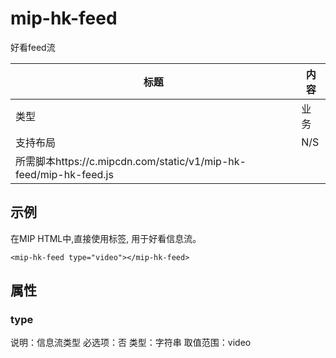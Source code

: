 ﻿# mip-hk-feed

好看feed流

|标题|内容|
|---|---|
|类型|业务|
|支持布局|N/S|
|所需脚本https://c.mipcdn.com/static/v1/mip-hk-feed/mip-hk-feed.js|

## 示例

在MIP HTML中,直接使用标签, 用于好看信息流。

```
<mip-hk-feed type="video"></mip-hk-feed>
```

## 属性

### type

说明：信息流类型
必选项：否
类型：字符串
取值范围：video
